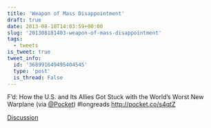 ```yaml
---
title: 'Weapon of Mass Disappointment'
draft: true
date: 2013-08-18T14:03:59+00:00
slug: '201308181403-weapon-of-mass-disappointment'
tags:
  - tweets
is_tweet: true
tweet_info:
  id: '368991649495404545'
  type: 'post'
  is_thread: False
---
```




F’d: How the U.S. and Its Allies Got Stuck with the World’s Worst New Warplane (via [@Pocket](https://x.com/Pocket)) #longreads <http://pocket.co/s4qtZ>

[Discussion](https://x.com/sytelus/status/368991649495404545)

